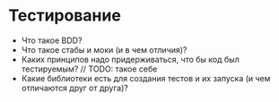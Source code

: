 # Тестирование

+ Что такое BDD?
+ Что такое стабы и моки (и в чем отличия)?
+ Каких принципов надо придерживаться, что бы код был тестируемым? // TODO: такое себе
+ Какие библиотеки есть для создания тестов и их запуска (и чем отличаются друг от друга)?
